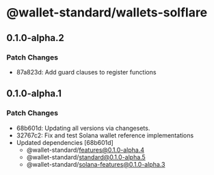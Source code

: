 # @wallet-standard/wallets-solflare

## 0.1.0-alpha.2

### Patch Changes

-   87a823d: Add guard clauses to register functions

## 0.1.0-alpha.1

### Patch Changes

-   68b601d: Updating all versions via changesets.
-   32767c2: Fix and test Solana wallet reference implementations
-   Updated dependencies [68b601d]
    -   @wallet-standard/features@0.1.0-alpha.4
    -   @wallet-standard/standard@0.1.0-alpha.5
    -   @wallet-standard/solana-features@0.1.0-alpha.3
